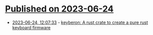 # [Published on 2023-06-24](index.md)

* [2023-06-24, 12:07:33](https://lobste.rs/s/ylofeo/keyberon_rust_crate_create_pure_rust) - [keyberon: A rust crate to create a pure rust keyboard firmware](https://github.com/TeXitoi/keyberon)
